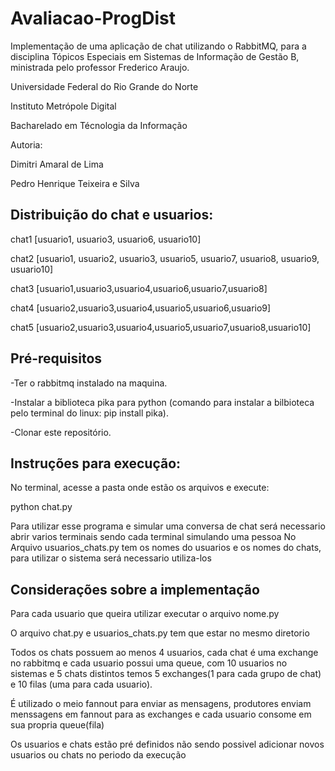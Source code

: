 # Avaliacao-ProgDist
Implementação de uma aplicação de chat utilizando o RabbitMQ, para a disciplina Tópicos Especiais em Sistemas de Informação de Gestão B, ministrada pelo professor Frederico Araujo.

Universidade Federal do Rio Grande do Norte 

Instituto Metrópole Digital

Bacharelado em Técnologia da Informação

Autoria:

  Dimitri Amaral de Lima

  Pedro Henrique Teixeira e Silva
  
## Distribuição do chat e usuarios:
chat1 [usuario1, usuario3, usuario6, usuario10]

chat2 [usuario1, usuario2, usuario3, usuario5, usuario7, usuario8, usuario9, usuario10]

chat3 [usuario1,usuario3,usuario4,usuario6,usuario7,usuario8]

chat4 [usuario2,usuario3,usuario4,usuario5,usuario6,usuario9]

chat5 [usuario2,usuario3,usuario4,usuario5,usuario7,usuario8,usuario10]

## Pré-requisitos
  -Ter o rabbitmq instalado na maquina.
  
  
  -Instalar a biblioteca pika para python (comando para instalar a bilbioteca pelo terminal do linux: pip install pika).
  
  
  -Clonar este repositório.
  
## Instruções para execução:
  No terminal, acesse a pasta onde estão os arquivos e execute:
  
  python chat.py
    
  Para utilizar esse programa e simular uma conversa de chat será necessario abrir varios terminais sendo cada terminal simulando uma pessoa
  No Arquivo usuarios_chats.py tem os nomes do usuarios e os nomes do chats, para utilizar o sistema será necessario utiliza-los
  
  ## Considerações sobre a implementação
  
  Para cada usuario que queira utilizar executar o arquivo nome.py
  
  O arquivo chat.py e usuarios_chats.py tem que estar no mesmo diretorio
  
  Todos os chats possuem ao menos 4 usuarios, cada chat é uma exchange no rabbitmq e cada usuario possui uma queue, com 10 usuarios no sistemas e 5 chats distintos temos 5 exchanges(1 para cada grupo de chat) e 10 filas (uma para cada usuario).
  
  É utilizado o meio fannout para enviar as mensagens, produtores enviam menssagens em fannout para as exchanges e cada usuario consome em sua propria queue(fila)
  
  Os usuarios e chats estão pré definidos não sendo possivel adicionar novos usuarios ou chats no periodo da execução
